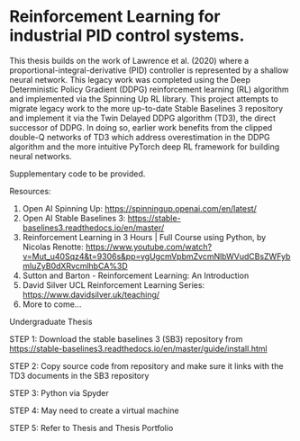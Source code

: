 # Reinforcement Learning for industrial PID control systems.

This thesis builds on the work of Lawrence et al. (2020) where a proportional-integral-derivative (PID) controller is represented by a shallow neural network. This legacy work was completed using the Deep Deterministic Policy Gradient (DDPG) reinforcement learning (RL) algorithm and implemented via the Spinning Up RL library. This project attempts to migrate legacy work to the more up-to-date Stable Baselines 3 repository and implement it via the Twin Delayed DDPG algorithm (TD3), the direct successor of DDPG. In doing so, earlier work benefits from the clipped double-Q networks of TD3 which address overestimation in the DDPG algorithm and the more intuitive PyTorch deep RL framework for building neural networks.

Supplementary code to be provided. 

Resources:
1. Open AI Spinning Up: https://spinningup.openai.com/en/latest/
2. Open AI Stable Baselines 3: https://stable-baselines3.readthedocs.io/en/master/
3. Reinforcement Learning in 3 Hours | Full Course using Python, by Nicolas Renotte: https://www.youtube.com/watch?v=Mut_u40Sqz4&t=9306s&pp=ygUgcmVpbmZvcmNlbWVudCBsZWFybmluZyB0dXRvcmlhbCA%3D
4. Sutton and Barton - Reinforcement Learning: An Introduction
5. David Silver UCL Reinforcement Learning Series: https://www.davidsilver.uk/teaching/
6. More to come...

Undergraduate Thesis

STEP 1: Download the stable baselines 3 (SB3) repository from https://stable-baselines3.readthedocs.io/en/master/guide/install.html

STEP 2: Copy source code from repository and make sure it links with the TD3 documents in the SB3 repository

STEP 3: Python via Spyder 

STEP 4: May need to create a virtual machine 

STEP 5: Refer to Thesis and Thesis Portfolio
